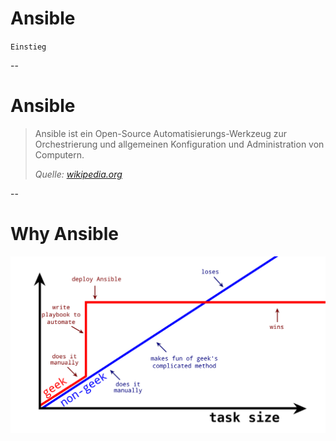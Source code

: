  Ansible
========
``Einstieg``

--

 Ansible
=======
> Ansible ist ein Open-Source Automatisierungs-Werkzeug zur Orchestrierung und allgemeinen Konfiguration und Administration von Computern.
> 
> *Quelle: [wikipedia.org](https://de.wikipedia.org/wiki/Ansible)*

--

 Why Ansible
============

![why ansible](.media/why_ansible.svg "why ansible")
